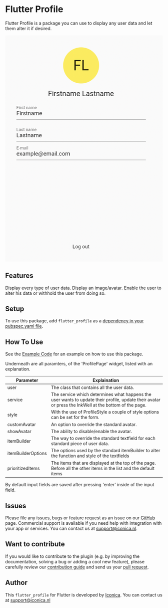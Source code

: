 # Flutter Profile

Flutter Profile is a package you can use to display any user data and let them alter it if desired.

![alt text](example/image/example_profile.png)

## Features

Display every type of user data.
Display an image/avatar.
Enable the user to alter his data or withhold the user from doing so.

## Setup

To use this package, add `flutter_profile` as a [dependency in your pubspec.yaml file](https://flutter.dev/docs/development/platform-integration/platform-channels).

## How To Use

See the [Example Code](example/lib/main.dart) for an example on how to use this package.

Underneath are all paramters, of the 'ProfilePage' widget, listed with an explanation.

| Parameter          | Explaination                                                                                                                                          |
| ------------------ | ----------------------------------------------------------------------------------------------------------------------------------------------------- |
| user               | The class that contains all the user data.                                                                                                            |
| service            | The service which determines what happens the user wants to update their profile, update their avatar or press the InkWell at the bottom of the page. |
| style              | With the use of ProfileStyle a couple of style options can be set for the form.                                                                       |
| customAvatar       | An option to override the standard avatar.                                                                                                            |
| showAvatar         | The ability to disable/enable the avatar.                                                                                                             |
| itemBuilder        | The way to override the standard textfield for each standard piece of user data.                                                                      |
| itemBuilderOptions | The options used by the standard itemBuilder to alter the function and style of the textfields                                                        |
| prioritizedItems | The items that are displayed at the top of the page. Before all the other items in the list and the default items |

By default input fields are saved after pressing 'enter' inside of the input field.

## Issues

Please file any issues, bugs or feature request as an issue on our [GitHub](https://github.com/Iconica-Development/flutter_profile/pulls) page. Commercial support is available if you need help with integration with your app or services. You can contact us at [support@iconica.nl](mailto:support@iconica.nl).

## Want to contribute

If you would like to contribute to the plugin (e.g. by improving the documentation, solving a bug or adding a cool new feature), please carefully review our [contribution guide](./CONTRIBUTING.md) and send us your [pull request](https://github.com/Iconica-Development/flutter_profile/pulls).

## Author

This `flutter_profile` for Flutter is developed by [Iconica](https://iconica.nl). You can contact us at <support@iconica.nl>
